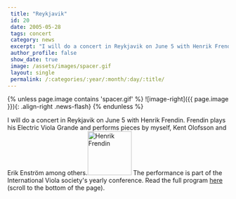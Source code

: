 ```yaml
---
 title: "Reykjavik"
 id: 20
 date: 2005-05-28
 tags: concert
 category: news
 excerpt: "I will do a concert in Reykjavik on June 5 with Henrik Frendin. Frendin plays his Electric Viola Grande and performs pieces by myself, Kent Olofsson and Erik Enström among others...."
 author_profile: false
 show_date: true
 image: /assets/images/spacer.gif
 layout: single
 permalink: /:categories/:year/:month/:day/:title/
---
```

{% unless page.image contains 'spacer.gif' %}
   ![image-right]({{ page.image }}){: .align-right .news-flash}
{% endunless %}

I will do a concert in Reykjavik on June 5 with Henrik Frendin. Frendin plays his Electric Viola Grande and performs pieces by myself, Kent Olofsson and Erik Enström among others.<img src="bilder/frendin.jpg" width="100px" alt="Henrik Frendin" />
The performance is part of the International Viola society's yearly conference. Read the full program <a href="http://www.congress.is/viola2005/">here</a> (scroll to the bottom of the page).

